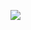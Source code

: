 ![](https://media.githubusercontent.com/media/dyzz/dyzz.github.io/master/images/PenaltyMinusAction2.png)